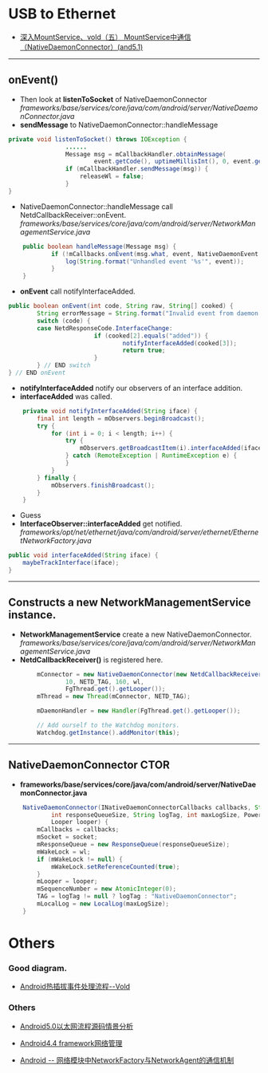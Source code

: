 # USB to Ethernet

* [深入MountService、vold（五） MountService中通信（NativeDaemonConnector）(and5.1)](https://blog.csdn.net/kc58236582/article/details/47447153)


------------------------------------------------------------------------
## onEvent()



* Then look at __listenToSocket__ of NativeDaemonConnector  
_frameworks/base/services/core/java/com/android/server/NativeDaemonConnector.java_
* __sendMessage__ to NativeDaemonConnector::handleMessage
```java
private void listenToSocket() throws IOException {
                ......
                Message msg = mCallbackHandler.obtainMessage(
                        event.getCode(), uptimeMillisInt(), 0, event.getRawEvent());
                if (mCallbackHandler.sendMessage(msg)) {
                    releaseWl = false;
                }
}                
```

* NativeDaemonConnector::handleMessage call NetdCallbackReceiver::onEvent.  
_frameworks/base/services/core/java/com/android/server/NetworkManagementService.java_
```java
    public boolean handleMessage(Message msg) {
            if (!mCallbacks.onEvent(msg.what, event, NativeDaemonEvent.unescapeArgs(event))) {
                log(String.format("Unhandled event '%s'", event));
            }
    }
```

* __onEvent__ call notifyInterfaceAdded.  
```java
public boolean onEvent(int code, String raw, String[] cooked) {
        String errorMessage = String.format("Invalid event from daemon (%s)", raw);
        switch (code) {
        case NetdResponseCode.InterfaceChange:
                        if (cooked[2].equals("added")) {
                                notifyInterfaceAdded(cooked[3]);
                                return true;
                        }
        } // END switch
} // END onEvent
```

* __notifyInterfaceAdded__ notify our observers of an interface addition.  
* __interfaceAdded__ was called.
```java
    private void notifyInterfaceAdded(String iface) {
        final int length = mObservers.beginBroadcast();
        try {
            for (int i = 0; i < length; i++) {
                try {
                    mObservers.getBroadcastItem(i).interfaceAdded(iface);
                } catch (RemoteException | RuntimeException e) {
                }
            }
        } finally {
            mObservers.finishBroadcast();
        }
    }
```

* Guess
* __InterfaceObserver::interfaceAdded__ get notified.  
_frameworks/opt/net/ethernet/java/com/android/server/ethernet/EthernetNetworkFactory.java_
```java
public void interfaceAdded(String iface) {
    maybeTrackInterface(iface);
}
```


------------------------------------------------------------------------

## Constructs a new __NetworkManagementService__ instance.  
* __NetworkManagementService__ create a new NativeDaemonConnector.  
_frameworks/base/services/core/java/com/android/server/NetworkManagementService.java_   
* __NetdCallbackReceiver()__ is registered here.
```java
        mConnector = new NativeDaemonConnector(new NetdCallbackReceiver(), socket, 
                10, NETD_TAG, 160, wl,
                FgThread.get().getLooper());
        mThread = new Thread(mConnector, NETD_TAG);

        mDaemonHandler = new Handler(FgThread.get().getLooper());

        // Add ourself to the Watchdog monitors.
        Watchdog.getInstance().addMonitor(this);
```
------------------------------------------------------------------------
## NativeDaemonConnector CTOR  
* __frameworks/base/services/core/java/com/android/server/NativeDaemonConnector.java__  
```java
    NativeDaemonConnector(INativeDaemonConnectorCallbacks callbacks, String socket,
            int responseQueueSize, String logTag, int maxLogSize, PowerManager.WakeLock wl,
            Looper looper) {
        mCallbacks = callbacks;
        mSocket = socket;
        mResponseQueue = new ResponseQueue(responseQueueSize);
        mWakeLock = wl;
        if (mWakeLock != null) {
            mWakeLock.setReferenceCounted(true);
        }
        mLooper = looper;
        mSequenceNumber = new AtomicInteger(0);
        TAG = logTag != null ? logTag : "NativeDaemonConnector";
        mLocalLog = new LocalLog(maxLogSize);
    }
```

# Others
### Good diagram.
* [Android热插拔事件处理流程--Vold](https://blog.csdn.net/myarrow/article/details/8246716)

### Others
* [Android5.0以太网流程源码情景分析](https://blog.csdn.net/tankai19880619/article/details/44559419)

* [Android4.4 framework网络管理](https://blog.csdn.net/iampisfan/article/details/51043151)

* [Android -- 网络模块中NetworkFactory与NetworkAgent的通信机制](https://blog.csdn.net/u012805129/article/details/71522620)








